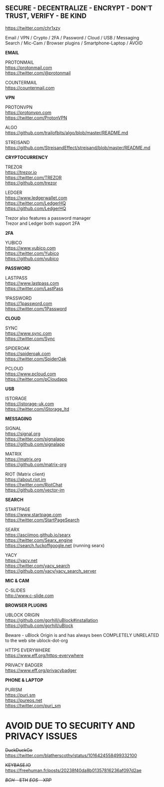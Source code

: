 ## SECURE - DECENTRALIZE - ENCRYPT - DON'T TRUST, VERIFY - BE KIND  
https://twitter.com/chr1xzy


Email / VPN / Crypto / 2FA / Password / Cloud / USB / Messaging  
Search / Mic-Cam / Browser plugins / Smartphone-Laptop / AVOID


**EMAIL**

PROTONMAIL    
https://protonmail.com  
https://twitter.com/@protonmail 

COUNTERMAIL  
https://countermail.com  


**VPN**

PROTONVPN  
https://protonvpn.com  
https://twitter.com/ProtonVPN  

ALGO  
https://github.com/trailofbits/algo/blob/master/README.md  

STREISAND  
https://github.com/StreisandEffect/streisand/blob/master/README.md



**CRYPTOCURRENCY** 

TREZOR  
https://trezor.io  
https://twitter.com/TREZOR  
https://github.com/trezor  

LEDGER    
https://www.ledgerwallet.com  
https://twitter.com/LedgerHQ  
https://github.com/LedgerHQ  

Trezor also features a password manager  
Trezor and Ledger both support 2FA


**2FA**  

YUBICO  
https://www.yubico.com  
https://twitter.com/Yubico   
https://github.com/yubico  


**PASSWORD**  

LASTPASS  
https://www.lastpass.com  
https://twitter.com/LastPass  

1PASSWORD  
https://1password.com  
https://twitter.com/1Password  


**CLOUD** 

SYNC  
https://www.sync.com  
https://twitter.com/Sync  

SPIDEROAK  
https://spideroak.com  
https://twitter.com/SpiderOak  
 
PCLOUD  
https://www.pcloud.com  
https://twitter.com/pCloudapp  


**USB** 

ISTORAGE  
https://istorage-uk.com  
https://twitter.com/iStorage_ltd  


**MESSAGING**  

SIGNAL  
https://signal.org  
https://twitter.com/signalapp  
https://github.com/signalapp  

MATRIX  
https://matrix.org  
https://github.com/matrix-org

RIOT (Matrix client)   
https://about.riot.im  
https://twitter.com/RiotChat  
https://github.com/vector-im  


**SEARCH**  

STARTPAGE  
https://www.startpage.com  
https://twitter.com/StartPageSearch

SEARX  
https://asciimoo.github.io/searx  
https://twitter.com/Searx_engine  
https://search.fuckoffgoogle.net  (running searx)

YACY   
https://yacy.net  
https://twitter.com/yacy_search   
https://github.com/yacy/yacy_search_server  


**MIC & CAM**

C-SLIDES  
http://www.c-slide.com  


**BROWSER PLUGINS**

UBLOCK ORIGIN  
https://github.com/gorhill/uBlock#installation  
https://github.com/gorhill/uBlock 

Beware - uBlock Origin is and has always been COMPLETELY UNRELATED to the web site ublock-dot-org  

HTTPS EVERYWHERE  
https://www.eff.org/https-everywhere

PRIVACY BADGER  
https://www.eff.org/privacybadger 


**PHONE & LAPTOP**

PURISM  
https://puri.sm  
https://pureos.net  
https://twitter.com/puri_sm  


# AVOID DUE TO SECURITY AND PRIVACY ISSUES

~~DuckDuckGo~~
https://twitter.com/blatherscothy/status/1016424558499332100

~~KEYBASE.IO~~
https://freehuman.fr/posts/20238f40da8b01357816236af097d2ae

~~$BCH~~ ~~$ETH~~ ~~$EOS~~ ~~$XRP~~
